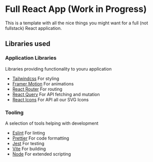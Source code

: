 # Full React App (Work in Progress)

This is a template with all the nice things you might want for a full (not fullstack) React application.

## Libraries used

### Application Libraries

Libraries providing functionality to youru application

- [Tailwindcss](https://tailwindcss.com/docs/installation)
  For styling
- [Framer Motion](https://www.framer.com/docs/)
  For animations
- [React Router](https://reactrouter.com/en/main/start/overview)
  For routing
- [React Query](https://react-query-v3.tanstack.com/overview)
  For API fetching and mutation
- [React Icons](https://react-icons.github.io/react-icons/)
  For API all our SVG Icons

### Tooling

A selection of tools helping with development

- [Eslint](https://eslint.org/docs/latest)
  For linting
- [Prettier](https://prettier.io/docs/en/index.html)
  For code formatting
- [Jest](https://jestjs.io/docs/getting-started)
  For testing
- [Vite](https://vitejs.dev/guide/)
  For building
- [Node](https://nodejs.org/en/docs/)
  For extended scripting
